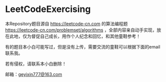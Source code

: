# LeetCodeExercising
本Repository题目源自 https://leetcode-cn.com 的算法编程题 https://leetcode-cn.com/problemset/algorithms ，全部内容亲自动手实现，放在此地，仅为督促自己成长，用作个人纪念和回忆，和其他童鞋参考！

有的题目本小白可能写过，但是没有上传，需要交流的童鞋可以根据下面的email联系我。

若有侵权，请联系本小白删除！

邮箱：geyixin777@163.com

